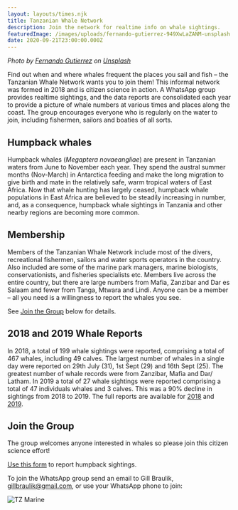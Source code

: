 ```yaml
---
layout: layouts/times.njk
title: Tanzanian Whale Network
description: Join the network for realtime info on whale sightings.
featuredImage: /images/uploads/fernando-gutierrez-949XwLaZANM-unsplash.jpg
date: 2020-09-21T23:00:00.000Z
---
```


*<span>Photo by <a href="https://unsplash.com/@ferbelmont?utm_source=unsplash&amp;utm_medium=referral&amp;utm_content=creditCopyText">Fernando Gutierrez</a> on <a href="https://unsplash.com/s/photos/humpback-whale?utm_source=unsplash&amp;utm_medium=referral&amp;utm_content=creditCopyText">Unsplash</a></span>*

Find out when and where whales frequent the places you sail and fish &ndash; the Tanzanian Whale Network wants you to join them! This informal network was formed in 2018 and is citizen science in action. A WhatsApp group provides realtime sightings, and the data reports are consolidated each year to provide a picture of whale numbers at various times and places along the coast. The group encourages everyone who is regularly on the water to join, including fishermen, sailors and boaties of all sorts.


## Humpback whales

Humpback whales (*Megaptera novaeangliae*) are present in Tanzanian waters from June to November each year. They spend the austral summer months (Nov-March) in Antarctica feeding and make the long migration to give birth and mate in the relatively safe, warm tropical waters of East Africa. Now that whale hunting has largely ceased, humpback whale populations in East Africa are believed to be steadily increasing in number, and, as a consequence, humpback whale sightings in Tanzania and other nearby regions are becoming more common.

## Membership

Members of the Tanzanian Whale Network include most of the divers, recreational fishermen, sailors and water sports operators in the country. Also included are some of the marine park managers, marine biologists, conservationists, and fisheries specialists etc. Members live across the entire country, but there are large numbers from Mafia, Zanzibar and Dar es Salaam and fewer from Tanga, Mtwara and Lindi. Anyone can be a member &ndash; all you need is a willingness to report the whales you see.

See [Join the Group](#Join) below for details.

## 2018 and 2019 Whale Reports

In 2018, a total of 199 whale sightings were reported, comprising a total of 467 whales, including 49
calves.  The largest number of whales in a single day were reported on 29th July (31), 1st Sept (29) and 16th Sept (25). The greatest number of whale records were from Zanzibar, Mafia and Dar/ Latham.  In 2019 a total of 27 whale sightings were reported comprising a total of 47 individuals whales and 3 calves. This was a 90% decline in sightings from 2018 to 2019.  The full reports are available for [2018](https://iucn-csg.org/wp-content/uploads/2019/01/Tanzanian-Whale-Network-Report-Jan-19-final.pdf) and [2019](https://www.researchgate.net/publication/338448767_Tanzania_Whale_Network_Report_2019).

## <a id="Join"></a>Join the Group

The group welcomes anyone interested in whales so please join this citizen science effort!

[Use this form](https://docs.google.com/forms/d/e/1FAIpQLSe1Cch4cKiP_jbFodOn2A2FsW-PW618dHvWZEGYg3QKH-f0gA/viewform) to report humpback sightings.

To join the WhatsApp group send an email to Gill Braulik, gillbraulik@gmail.com, or use your WhatsApp phone to join:

![TZ Marine](/images/uploads/TZMarineEntry.jpg "")
